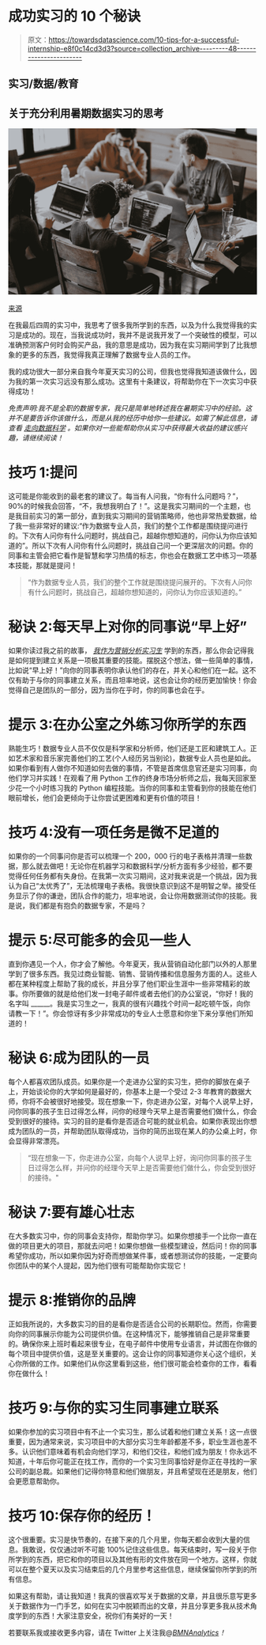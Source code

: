 # 成功实习的 10 个秘诀

> 原文：<https://towardsdatascience.com/10-tips-for-a-successful-internship-e8f0c14cd3d3?source=collection_archive---------48----------------------->

## 实习/数据/教育

## 关于充分利用暑期数据实习的思考

![](img/aaedf29a341203f9a0571dca8b01c0c0.png)

[来源](https://unsplash.com/photos/QckxruozjRg)

在我最后四周的实习中，我思考了很多我所学到的东西，以及为什么我觉得我的实习是成功的。现在，当我说成功时，我并不是说我开发了一个突破性的模型，可以准确预测客户何时会购买产品，我的意思是成功，因为我在实习期间学到了比我想象的更多的东西，我觉得我真正理解了数据专业人员的工作。

我的成功很大一部分来自我今年夏天实习的公司，但我也觉得我知道该做什么，因为我的第一次实习远没有那么成功。这里有十条建议，将帮助你在下一次实习中获得成功！

*免责声明:我不是全职的数据专家，我只是简单地转述我在暑期实习中的经验。这并不是要告诉你该做什么，而是从我的经历中给你一些建议。如需了解此信息，请查看* [*走向数据科学*](https://towardsdatascience.com/) *。如果你对一些能帮助你从实习中获得最大收益的建议感兴趣，请继续阅读！*

# 技巧 1:提问

这可能是你能收到的最老套的建议了。每当有人问我，“你有什么问题吗？”，90%的时候我会回答，“不，我想我明白了！”。这是我实习期间的一个主题，也是我目前实习的第一部分，直到我实习期间的营销策略师，他也非常热爱数据，给了我一些非常好的建议:“作为数据专业人员，我们的整个工作都是围绕提问进行的。下次有人问你有什么问题时，挑战自己，超越你想知道的，问你认为你应该知道的”。所以下次有人问你有什么问题时，挑战自己问一个更深层次的问题。你的同事和主管会把它看作是智慧和学习热情的标志，你也会在数据工艺中练习一项基本技能，那就是提问！

> “作为数据专业人员，我们的整个工作就是围绕提问展开的。下次有人问你有什么问题时，挑战自己，超越你想知道的，问你认为你应该知道的。”

# 秘诀 2:每天早上对你的同事说“早上好”

如果你读过我之前的故事， [*我作为营销分析实习生*](/what-i-learned-as-a-marketing-analytics-intern-f96307976bb3) 学到的东西，那么你会记得我是如何提到建立关系是一项极其重要的技能。摆脱这个想法，做一些简单的事情，比如说“早上好！”向你的同事表明你承认他们的存在，并关心和他们在一起。这不仅有助于与你的同事建立关系，而且坦率地说，这也会让你的经历更加愉快！你会觉得自己是团队的一部分，因为当你在乎时，你的同事也会在乎。

# 提示 3:在办公室之外练习你所学的东西

熟能生巧！数据专业人员不仅仅是科学家和分析师，他们还是工匠和建筑工人。正如艺术家和音乐家完善他们的工艺(个人经历另当别论)，数据专业人员也是如此。如果你看到有人做你不知道如何去做的事情，不管是首席信息官还是实习同事，向他们学习并实践！在观看了用 Python 工作的终身市场分析师之后，我每天回家至少花一个小时练习我的 Python 编程技能。当你的同事和主管看到你的技能在他们眼前增长，他们会更倾向于让你尝试更困难和更有价值的项目！

# 技巧 4:没有一项任务是微不足道的

如果你的一个同事问你是否可以梳理一个 200，000 行的电子表格并清理一些数据，那么就去做吧！无论你在机器学习和数据科学/分析方面有多少经验，都不要觉得任何任务都有失身份。在我第一次实习期间，这对我来说是一个挑战，因为我认为自己“太优秀了”，无法梳理电子表格。我很快意识到这不是明智之举。接受任务显示了你的谦逊，团队合作的能力，坦率地说，会让你用数据测试你的技能。我是说，我们都是有抱负的数据专家，不是吗？

# 提示 5:尽可能多的会见一些人

直到你遇见一个人，你才会了解他。今年夏天，我从营销自动化部门以外的人那里学到了很多东西。我见过商业智能、销售、营销传播和信息服务方面的人。这些人都在某种程度上帮助了我的成长，并且分享了他们职业生涯中一些非常精彩的故事。你所要做的就是给他们发一封电子邮件或者去他们的办公室说，“你好！我的名字叫 ______。我是实习生之一，我真的很有兴趣找个时间一起吃顿午饭，向你请教一下！”。你会惊讶有多少非常成功的专业人士愿意和你坐下来分享他们所知道的！

# 秘诀 6:成为团队的一员

每个人都喜欢团队成员。如果你是一个走进办公室的实习生，把你的脚放在桌子上，开始谈论你的大学如何是最好的，你基本上是一个受过 2-3 年教育的数据大师，你将不会被很好地接受。现在想象一下，你走进办公室，对每个人说早上好，问你同事的孩子生日过得怎么样，问你的经理今天早上是否需要他们做什么，你会受到很好的接待。实习的目的是看你是否适合可能的就业机会。如果你表现出你想成为团队的一员，并帮助团队取得成功，当你的简历出现在某人的办公桌上时，你会显得非常漂亮。

> “现在想象一下，你走进办公室，向每个人说早上好，询问你同事的孩子生日过得怎么样，并问你的经理今天早上是否需要他们做什么，你会受到很好的接待。"

# 秘诀 7:要有雄心壮志

在大多数实习中，你的同事会支持你，帮助你学习。如果你想接手一个比你一直在做的项目更大的项目，那就去问吧！如果你想做一些模型建设，然后问！你的同事希望你成功，所以如果你因为好奇而想做某件事，或者想测试你的技能，一定要向你团队中的某个人提起，因为他们很有可能帮助你实现它！

# 提示 8:推销你的品牌

正如我所说的，大多数实习的目的是看你是否适合公司的长期职位。然而，你需要向你的同事展示你能为公司提供价值。在这种情况下，能够推销自己是非常重要的。确保你来上班时看起来很专业，在电子邮件中使用专业语言，并试图在你做的每个项目中提供价值，这是至关重要的。这会让你的同事知道你关心这个组织，关心你所做的工作。如果他们从你这里看到这些，他们很可能会检查你的工作，看看你在做什么！

# 技巧 9:与你的实习生同事建立联系

如果你参加的实习项目中有不止一个实习生，那么试着和他们建立关系！这一点很重要，因为通常来说，实习项目中的大部分实习生年龄都差不多，职业生涯也差不多。认识他们意味着有机会向他们学习，和他们交往，和他们成为朋友！你永远不知道，十年后你可能正在找工作，而你的一个实习生同事恰好是你正在寻找的一家公司的副总裁。如果他们记得你特意和他们做朋友，并且希望现在还是朋友，他们会更愿意帮助你。

# 技巧 10:保存你的经历！

这个很重要。实习是快节奏的，在接下来的几个月里，你每天都会收到大量的信息。我敢说，仅仅通过听不可能 100%记住这些信息。每天结束时，写一段关于你所学到的东西，把它和你的项目以及其他有形的文件放在同一个地方。这样，你就可以在整个夏天以及实习结束后的几个月里参考这些信息，继续保留你所学到的所有信息。

如果这有帮助，请让我知道！我真的很喜欢写关于数据的文章，并且很乐意写更多关于数据作为一门手艺，如何在实习中脱颖而出的文章，并且分享更多我从技术角度学到的东西！大家注意安全，祝你们有美好的一天！

若要联系我或接收更多内容，请在 Twitter 上关注我@[*BMNAnalytics*](https://twitter.com/BMNAnalytics)*！*
